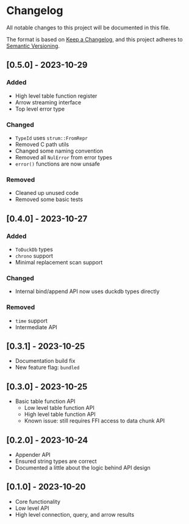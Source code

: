 # Changelog

All notable changes to this project will be documented in this file.

The format is based on [Keep a Changelog](https://keepachangelog.com/en/1.1.0/),
and this project adheres to [Semantic Versioning](https://semver.org/spec/v2.0.0.html).

## [0.5.0] - 2023-10-29

### Added
- High level table function register
- Arrow streaming interface
- Top level error type

### Changed
- `TypeId` uses `strum::FromRepr`
- Removed C path utils
- Changed some naming convention
- Removed all `NulError` from error types
- `error()` functions are now unsafe

### Removed
- Cleaned up unused code
- Removed some basic tests

## [0.4.0] - 2023-10-27

### Added
- `ToDuckDb` types
- `chrono` support
- Minimal replacement scan support

### Changed
- Internal bind/append API now uses duckdb types directly

### Removed
- `time` support
- Intermediate API

## [0.3.1] - 2023-10-25
- Documentation build fix
- New feature flag: `bundled`

## [0.3.0] - 2023-10-25

- Basic table function API
  - Low level table function API
  - High level table function API
  - Known issue: still requires FFI access to data chunk API

## [0.2.0] - 2023-10-24

- Appender API
- Ensured string types are correct
- Documented a little about the logic behind API design

## [0.1.0] - 2023-10-20

- Core functionality
- Low level API
- High level connection, query, and arrow results